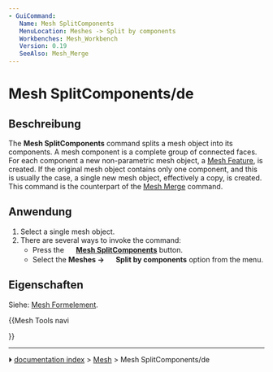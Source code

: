 ```yaml
---
- GuiCommand:
   Name: Mesh SplitComponents
   MenuLocation: Meshes -> Split by components
   Workbenches: Mesh_Workbench
   Version: 0.19
   SeeAlso: Mesh_Merge
---
```


# Mesh SplitComponents/de



## Beschreibung

The **Mesh SplitComponents** command splits a mesh object into its components. A mesh component is a complete group of connected faces. For each component a new non-parametric mesh object, a [Mesh Feature](Mesh_Feature.md), is created. If the original mesh object contains only one component, and this is usually the case, a single new mesh object, effectively a copy, is created. This command is the counterpart of the [Mesh Merge](Mesh_Merge.md) command.



## Anwendung

1.  Select a single mesh object.
2.  There are several ways to invoke the command:
    -   Press the **<img src="images/Mesh_SplitComponents.svg" width=16px> [Mesh SplitComponents](Mesh_SplitComponents.md)** button.
    -   Select the **Meshes → <img src="images/Mesh_SplitComponents.svg" width=16px> Split by components** option from the menu.



## Eigenschaften

Siehe: [Mesh Formelement](Mesh_Feature/de.md).





{{Mesh Tools navi

}}



---
⏵ [documentation index](../README.md) > [Mesh](Mesh_Workbench.md) > Mesh SplitComponents/de
